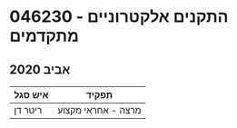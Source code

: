 # 046230 - התקנים אלקטרוניים מתקדמים

## אביב 2020

| איש סגל | תפקיד |
| ---- | ---- |
| ריטר דן | מרצה - אחראי מקצוע |

